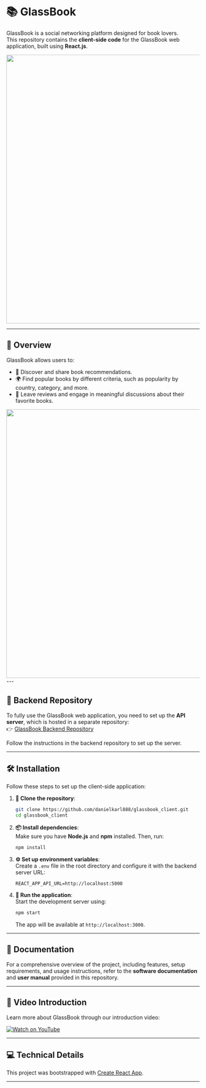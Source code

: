 # 📚 GlassBook  

GlassBook is a social networking platform designed for book lovers.  
This repository contains the **client-side code** for the GlassBook web application, built using **React.js**.  

<img src="https://github.com/user-attachments/assets/35001fda-2770-4f98-9533-e14611cc1d51" width="700"/>


---

## 🌟 Overview  


GlassBook allows users to:  
- 📖 Discover and share book recommendations.  
- 🌍 Find popular books by different criteria, such as popularity by country, category, and more.  
- 📝 Leave reviews and engage in meaningful discussions about their favorite books.  
<img src="https://github.com/user-attachments/assets/d51edee6-ecc6-4719-b54b-d7f9ae304e0b" width="700"/>
---

## 🔗 Backend Repository  

To fully use the GlassBook web application, you need to set up the **API server**, which is hosted in a separate repository:  
👉 [GlassBook Backend Repository](https://github.com/danielkarl888/glassbook_backend)  

Follow the instructions in the backend repository to set up the server.  

---

## 🛠️ Installation  

Follow these steps to set up the client-side application:  

1. **📂 Clone the repository**:  
   ```bash
   git clone https://github.com/danielkarl888/glassbook_client.git
   cd glassbook_client
   ```  

2. **📦 Install dependencies**:  
   Make sure you have **Node.js** and **npm** installed. Then, run:  
   ```bash
   npm install
   ```  

3. **⚙️ Set up environment variables**:  
   Create a `.env` file in the root directory and configure it with the backend server URL:  
   ```env
   REACT_APP_API_URL=http://localhost:5000
   ```  

4. **🚀 Run the application**:  
   Start the development server using:  
   ```bash
   npm start
   ```  
   The app will be available at `http://localhost:3000`.  

---

## 📄 Documentation  

For a comprehensive overview of the project, including features, setup requirements, and usage instructions, refer to the **software documentation** and **user manual** provided in this repository.  

---

## 🎥 Video Introduction  

Learn more about GlassBook through our introduction video:  

[![Watch on YouTube](https://img.youtube.com/vi/FKjeQNyIu6E/0.jpg)](https://www.youtube.com/watch?v=FKjeQNyIu6E)  

---

## 💻 Technical Details  

This project was bootstrapped with [Create React App](https://github.com/facebook/create-react-app).  

---  
